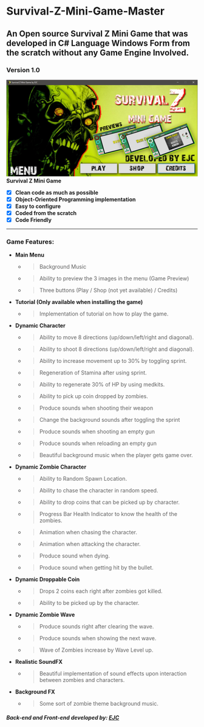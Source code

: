 # Survival-Z-Mini-Game-Master
 An Open source Survival Z Mini Game that was developed in C# Language Windows Form from the scratch without any Game Engine Involved.
---
### Version 1.0
![Directory](https://github.com/eksqtr/Survival-Z-Mini-Game-Master/blob/master/Screenshots/mainmenu.png)
**Survival Z Mini Game**
- [x] **Clean code as much as possible**
- [x] **Object-Oriented Programming implementation**
- [x] **Easy to configure**
- [x] **Coded from the scratch**
- [x] **Code Friendly**
---
### **Game Features:**
- **Main Menu**
    - > Background Music
    - > Ability to preview the 3 images in the menu (Game Preview)
    - > Three buttons (Play / Shop (not yet available) / Credits)
    
- **Tutorial (Only available when installing the game)**
    - > Implementation of tutorial on how to play the game.
    
- **Dynamic Character**
     - > Ability to move 8 directions (up/down/left/right and diagonal).
     - > Ability to shoot 8 directions (up/down/left/right and diagonal).
     - > Ability to increase movement up to 30% by toggling sprint.
     - > Regeneration of Stamina after using sprint.
     - > Ability to regenerate 30% of HP by using medkits.
     - > Ability to pick up coin dropped by zombies.
     - > Produce sounds when shooting their weapon
     - > Change the background sounds after toggling the sprint
     - > Produce sounds when shooting an empty gun
     - > Produce sounds when reloading an empty gun
     - > Beautiful background music when the player gets game over.
    
- **Dynamic Zombie Character**
     - > Ability to Random Spawn Location.
     - > Ability to chase the character in random speed.
     - > Ability to drop coins that can be picked up by character.
     - > Progress Bar Health Indicator to know the health of the zombies.
     - > Animation when chasing the character.
     - > Animation when attacking the character.
     - > Produce sound when dying.
     - > Produce sound when getting hit by the bullet.
     
- **Dynamic Droppable Coin**
     - > Drops 2 coins each right after zombies got killed.
     - > Ability to be picked up by the character.
     
- **Dynamic Zombie Wave**
     - > Produce sounds right after clearing the wave.
     - > Produce sounds when showing the next wave.
     - > Wave of Zombies increase by Wave Level up.
     
- **Realistic SoundFX**
     - > Beautiful implementation of sound effects upon interaction between zombies and characters.
     
- **Background FX**
     - > Some sort of zombie theme background music.

##### *Back-end and Front-end developed by: [EJC](https://www.facebook.com/eksqtr)*
